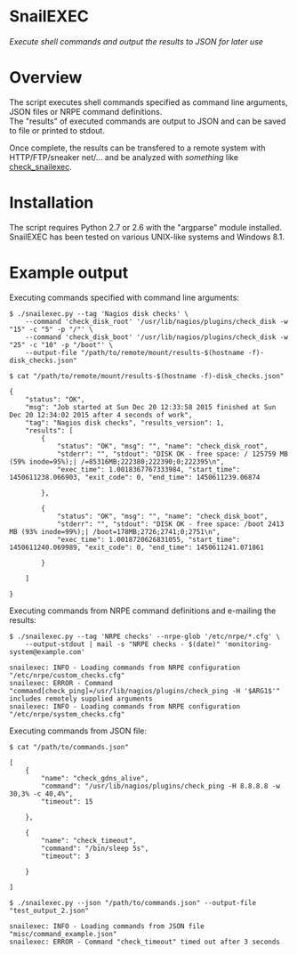 SnailEXEC
=========
###### _Execute shell commands and output the results to JSON for later use_

Overview
========
The script executes shell commands specified as command line arguments, JSON files or NRPE command definitions.  
The "results" of executed commands are output to JSON and can be saved to file or printed to stdout.  

Once complete, the results can be transfered to a remote system with HTTP/FTP/sneaker net/... and be analyzed with *something* like [check_snailexec](https://github.com/Doctor-love/check_snailexec).  

Installation
============
The script requires Python 2.7 or 2.6 with the "argparse" module installed.  
SnailEXEC has been tested on various UNIX-like systems and Windows 8.1.  

Example output
==============
Executing commands specified with command line arguments:  

```
$ ./snailexec.py --tag 'Nagios disk checks' \
    --command 'check_disk_root' '/usr/lib/nagios/plugins/check_disk -w "15" -c "5" -p "/"' \
    --command 'check_disk_boot' '/usr/lib/nagios/plugins/check_disk -w "25" -c "10" -p "/boot"' \
    --output-file "/path/to/remote/mount/results-$(hostname -f)-disk_checks.json"

$ cat "/path/to/remote/mount/results-$(hostname -f)-disk_checks.json"

{
    "status": "OK",
    "msg": "Job started at Sun Dec 20 12:33:58 2015 finished at Sun Dec 20 12:34:02 2015 after 4 seconds of work",
    "tag": "Nagios disk checks", "results_version": 1,
    "results": [
        {
            "status": "OK", "msg": "", "name": "check_disk_root",
            "stderr": "", "stdout": "DISK OK - free space: / 125759 MB (59% inode=95%);| /=85316MB;222380;222390;0;222395\n",
            "exec_time": 1.0018367767333984, "start_time": 1450611238.066903, "exit_code": 0, "end_time": 1450611239.06874

        },

        {
            "status": "OK", "msg": "", "name": "check_disk_boot",
            "stderr": "", "stdout": "DISK OK - free space: /boot 2413 MB (93% inode=99%);| /boot=178MB;2726;2741;0;2751\n",
            "exec_time": 1.0018720626831055, "start_time": 1450611240.069989, "exit_code": 0, "end_time": 1450611241.071861

        }

    ]

}
```

Executing commands from NRPE command definitions and e-mailing the results:

```
$ ./snailexec.py --tag 'NRPE checks' --nrpe-glob '/etc/nrpe/*.cfg' \
    --output-stdout | mail -s "NRPE checks - $(date)" 'monitoring-system@example.com'

snailexec: INFO - Loading commands from NRPE configuration "/etc/nrpe/custom_checks.cfg"
snailexec: ERROR - Command "command[check_ping]=/usr/lib/nagios/plugins/check_ping -H '$ARG1$'" includes remotely supplied arguments
snailexec: INFO - Loading commands from NRPE configuration "/etc/nrpe/system_checks.cfg"
```

Executing commands from JSON file:  
```
$ cat "/path/to/commands.json"

[
    {
        "name": "check_gdns_alive",
        "command": "/usr/lib/nagios/plugins/check_ping -H 8.8.8.8 -w 30,3% -c 40,4%",
        "timeout": 15

    },

    {
        "name": "check_timeout",
        "command": "/bin/sleep 5s",
        "timeout": 3

    }

]

$ ./snailexec.py --json "/path/to/commands.json" --output-file "test_output_2.json"

snailexec: INFO - Loading commands from JSON file "misc/command_example.json"
snailexec: ERROR - Command "check_timeout" timed out after 3 seconds

```
